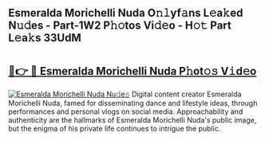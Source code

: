 ## Esmeralda Morichelli Nuda O𝚗𝚕yf𝚊ns L𝚎a𝚔ed N𝚞𝚍es - Part-1W2 P𝚑𝚘tos Vi𝚍𝚎o - H𝚘𝚝 Part L𝚎a𝚔s 33UdM

# <h2><a href="http://kfdnzxi.oniu.top/?m=Esmeralda+Morichelli+Nuda">🔗👉 🔴 Esmeralda Morichelli Nuda P𝚑ot𝚘𝚜 V𝚒d𝚎o</a></h2>

[![Esmeralda Morichelli Nuda Nu𝚍e𝚜](https://i.imgur.com/0qMVB7G.gif)](http://kfdnzxi.oniu.top/?m=Esmeralda+Morichelli+Nuda)
Digital content creator Esmeralda Morichelli Nuda, famed for disseminating dance and lifestyle ideas, through performances and personal vlogs on social media. Approachability and authenticity are the hallmarks of Esmeralda Morichelli Nuda's public image, but the enigma of his private life continues to intrigue the public.  
